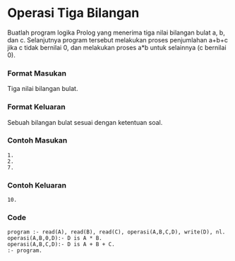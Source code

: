# Operasi Tiga Bilangan
Buatlah program logika Prolog yang menerima tiga nilai bilangan bulat a, b, dan c. Selanjutnya program tersebut melakukan proses penjumlahan a+b+c jika c tidak bernilai 0, dan melakukan proses a*b untuk selainnya (c bernilai 0).

### Format Masukan
Tiga nilai bilangan bulat.

### Format Keluaran
Sebuah bilangan bulat sesuai dengan ketentuan soal.

### Contoh Masukan
```
1.
2.
7.
```

### Contoh Keluaran
```
10.
```

### Code
```
program :- read(A), read(B), read(C), operasi(A,B,C,D), write(D), nl.
operasi(A,B,0,D):- D is A * B. 
operasi(A,B,C,D):- D is A + B + C.
:- program.
```
